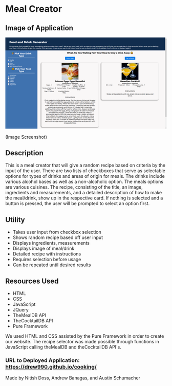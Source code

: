 # Meal Creator

## Image of Application

![](assets/images/screenshot.png)

(Image Screenshot)

## Description

This is a meal creator that will give a random recipe based on criteria by the input of the user. There are two lists of checkboxes that serve as selectable options for types of drinks and areas of origin for meals. The drinks include various alcohol bases as well as a non-alcoholic option. The meals options are various cuisines. The recipe, consisting of the title, an image, ingredients and measurements, and a detailed description of how to make the meal/drink, show up in the respective card. If nothing is selected and a button is pressed, the user will be prompted to select an option first.

## Utility

- Takes user input from checkbox selection
- Shows random recipe based off user input
- Displays ingredients, measurements
- Displays image of meal/drink
- Detailed recipe with instructions
- Requires selection before usage
- Can be repeated until desired results

## Resources Used

- HTML
- CSS
- JavaScript
- JQuery
- TheMealDB API
- TheCocktailDB API
- Pure Framework

We used HTML and CSS assisted by the Pure Framework in order to create our website. The recipe selector was made possible through functions in JavaScript calling theMealDB and theCocktailDB API's.

### URL to Deployed Application: https://drew990.github.io/cooking/

Made by Nitish Doss, Andrew Banagas, and Austin Schumacher
